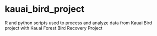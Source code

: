 # kauai_bird_project
R and python scripts used to process and analyze data from Kauai Bird project with Kauai Forest Bird Recovery Project
